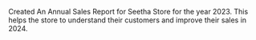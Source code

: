 Created An Annual Sales Report for Seetha Store for the year 2023.
This helps the store to understand their customers and improve their sales in 2024.

